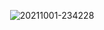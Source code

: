 <p align="center">
<img src="https://i.ibb.co/WFS85Jn/20211001-234228.jpg" alt="20211001-234228" border="0">
</p>
